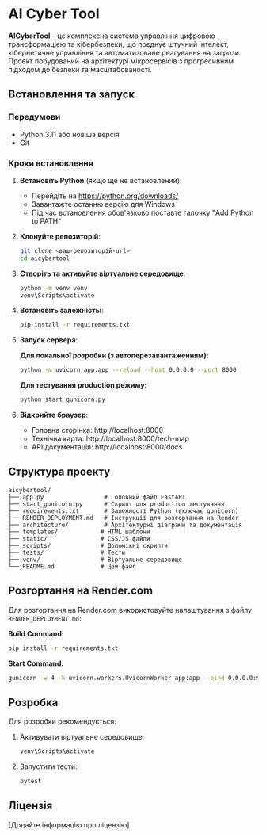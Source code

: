 # AI Cyber Tool

**AICyberTool** - це комплексна система управління цифровою трансформацією та кібербезпеки, що поєднує штучний інтелект, кібернетичне управління та автоматизоване реагування на загрози. Проект побудований на архітектурі мікросервісів з прогресивним підходом до безпеки та масштабованості.

## Встановлення та запуск

### Передумови
- Python 3.11 або новіша версія
- Git

### Кроки встановлення

1. **Встановіть Python** (якщо ще не встановлений):
   - Перейдіть на https://python.org/downloads/
   - Завантажте останню версію для Windows
   - Під час встановлення обов'язково поставте галочку "Add Python to PATH"

2. **Клонуйте репозиторій**:
   ```bash
   git clone <ваш-репозиторій-url>
   cd aicybertool
   ```

3. **Створіть та активуйте віртуальне середовище**:
   ```bash
   python -m venv venv
   venv\Scripts\activate
   ```

4. **Встановіть залежністьі**:
   ```bash
   pip install -r requirements.txt
   ```

5. **Запуск сервера**:

   **Для локальної розробки (з автоперезавантаженням):**
   ```bash
   python -m uvicorn app:app --reload --host 0.0.0.0 --port 8000
   ```

   **Для тестування production режиму:**
   ```bash
   python start_gunicorn.py
   ```

6. **Відкрийте браузер**:
   - Головна сторінка: http://localhost:8000
   - Технічна карта: http://localhost:8000/tech-map
   - API документація: http://localhost:8000/docs

## Структура проекту

```
aicybertool/
├── app.py                 # Головний файл FastAPI
├── start_gunicorn.py      # Скрипт для production тестування
├── requirements.txt       # Залежності Python (включає gunicorn)
├── RENDER_DEPLOYMENT.md   # Інструкції для розгортання на Render
├── architecture/          # Архітектурні діаграми та документація
├── templates/            # HTML шаблони
├── static/               # CSS/JS файли
├── scripts/              # Допоміжні скрипти
├── tests/                # Тести
├── venv/                 # Віртуальне середовище
└── README.md             # Цей файл
```

## Розгортання на Render.com

Для розгортання на Render.com використовуйте налаштування з файлу `RENDER_DEPLOYMENT.md`:

**Build Command:**
```bash
pip install -r requirements.txt
```

**Start Command:**
```bash
gunicorn -w 4 -k uvicorn.workers.UvicornWorker app:app --bind 0.0.0.0:$PORT
```

## Розробка

Для розробки рекомендується:

1. Активувати віртуальне середовище:
   ```bash
   venv\Scripts\activate
   ```

2. Запустити тести:
   ```bash
   pytest
   ```

## Ліцензія

[Додайте інформацію про ліцензію]
